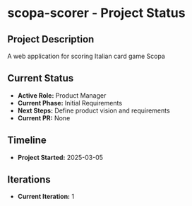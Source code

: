 # scopa-scorer - Project Status

## Project Description
A web application for scoring Italian card game Scopa

## Current Status
- **Active Role:** Product Manager
- **Current Phase:** Initial Requirements
- **Next Steps:** Define product vision and requirements
- **Current PR:** None

## Timeline
- **Project Started:** 2025-03-05

## Iterations
- **Current Iteration:** 1
